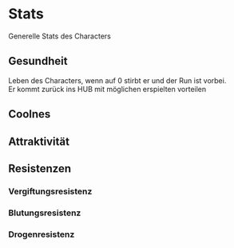 # Stats
Generelle Stats des Characters

## Gesundheit
Leben des Characters, wenn auf 0 stirbt er und der Run ist vorbei. \
Er kommt zurück ins HUB mit möglichen erspielten vorteilen

## Coolnes

## Attraktivität

## Resistenzen


### Vergiftungsresistenz

### Blutungsresistenz

### Drogenresistenz